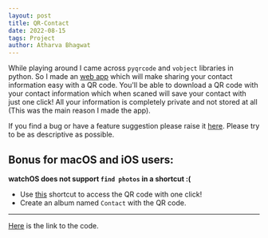 ```yaml
---
layout: post
title: QR-Contact
date: 2022-08-15
tags: Project
author: Atharva Bhagwat
---
```


While playing around I came across `pyqrcode` and `vobject` libraries in python. So I made an [web app](https://contactqr.herokuapp.com/) which will make sharing your contact information easy with a QR code. You'll be able to download a QR code with your contact information which when scaned will save your contact with just one click! All your information is completely private and not stored at all (This was the main reason I made the app).

If you find a bug or have a feature suggestion please raise it [here](https://github.com/atharva-bhagwat/qrcontact/issues). Please try to be as descriptive as possible.


## Bonus for macOS and iOS users:
**watchOS does not support `find photos` in a shortcut :(**
- Use [this](https://www.icloud.com/shortcuts/9f8e2d64c5804d8abbee808aae8c2853) shortcut to access the QR code with one click!
- Create an album named `Contact` with the QR code.

---

[Here](https://github.com/atharva-bhagwat/qrcontact) is the link to the code.